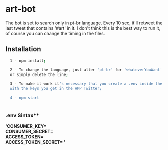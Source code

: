 # art-bot

The bot is set to search only in pt-br language. Every 10 sec, it'll retweet the last tweet that contains '#art' in it. I don't think this is the best way to run it, of course you can change the timing in the files.

## Installation 

```sh
  1 - npm install;

  2 - To change the language, just alter 'pt-br' for 'whateverYouWant' in bot.js lang,
  or simply delete the line; 

  3 - To make it work it's necessary that you create a .env inside the doc
  with the keys you get in the APP Twitter;
  
  4 - npm start
  
  ```
  
### .env Sintax**

**'CONSUMER_KEY= <br/>
CONSUMER_SECRET= <br/>
ACCESS_TOKEN= <br/>
ACCESS_TOKEN_SECRET= '<br/>**
